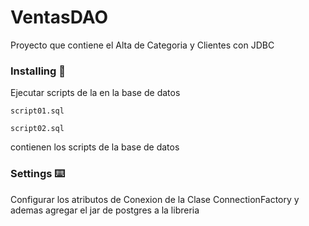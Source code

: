 # VentasDAO

Proyecto que contiene el Alta de Categoria y Clientes con JDBC


### Installing 🔩
Ejecutar scripts de la en la base de datos

```
script01.sql
```

```
script02.sql
```
contienen los scripts de la base de datos

### Settings ⌨️

Configurar los atributos de Conexion de la Clase  ConnectionFactory y ademas agregar el jar de postgres a la libreria
